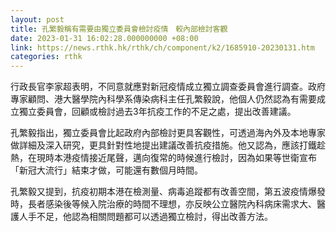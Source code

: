 ```yaml
---
layout: post
title: 孔繁毅稱有需要由獨立委員會檢討疫情　較內部檢討客觀
date: 2023-01-31 16:02:28.000000000 +08:00
link: https://news.rthk.hk/rthk/ch/component/k2/1685910-20230131.htm
categories: rthk
---
```


行政長官李家超表明，不同意就應對新冠疫情成立獨立調查委員會進行調查。政府專家顧問、港大醫學院內科學系傳染病科主任孔繁毅說，他個人仍然認為有需要成立獨立委員會，回顧或檢討過去3年抗疫工作的不足之處，提出改善建議。

孔繁毅指出，獨立委員會比起政府內部檢討更具客觀性，可透過海內外及本地專家做詳細及深入研究，更具針對性地提出建議改善抗疫措施。他又認為，應該打鐵趁熱，在現時本港疫情接近尾聲，邁向復常的時候進行檢討，因為如果等世衛宣布「新冠大流行」結束才做，可能還有數個月時間。

孔繁毅又提到，抗疫初期本港在檢測量、病毒追蹤都有改善空間，第五波疫情爆發時，長者感染後等候入院治療的時間不理想，亦反映公立醫院內科病床需求大、醫護人手不足，他認為相關問題都可以透過獨立檢討，得出改善方法。
